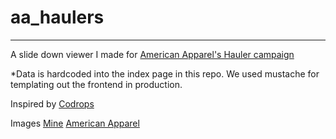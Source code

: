 # aa_haulers

___

A slide down viewer I made for [American Apparel's Hauler campaign](http://store.americanapparel.net/the-american-apparel-haul_cat1820693)

*Data is hardcoded into the index page in this repo. We used mustache for templating out the frontend in production.


Inspired by [Codrops](http://tympanus.net/codrops/2013/03/19/thumbnail-grid-with-expanding-preview/)

Images [Mine](https://instagram.com/the_sluttiest/) [American Apparel](http://store.americanapparel.net/)
